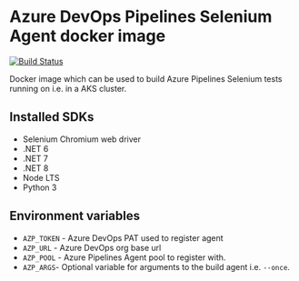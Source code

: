 # Azure DevOps Pipelines Selenium Agent docker image

[![Build Status](https://dev.azure.com/wcom/General/_apis/build/status%2FWCOM.AzurePipelines.DotNet.Agent?branchName=main)](https://dev.azure.com/wcom/General/_build/latest?definitionId=107&branchName=main)

Docker image which can be used to build Azure Pipelines Selenium tests running on i.e. in a AKS cluster.

## Installed SDKs

* Selenium Chromium web driver
* .NET 6
* .NET 7
* .NET 8
* Node LTS
* Python 3

## Environment variables

* `AZP_TOKEN` - Azure DevOps PAT used to register agent
* `AZP_URL` - Azure DevOps org base url
* `AZP_POOL` - Azure Pipelines Agent pool to register with.
* `AZP_ARGS`- Optional variable for arguments to the build agent i.e. `--once`.
